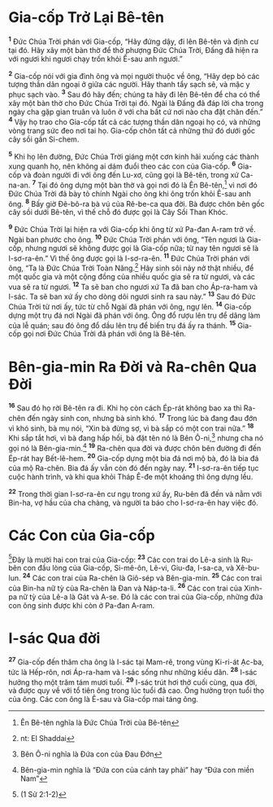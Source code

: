 # Gia-cốp Trở Lại Bê-tên
<sup><b>1</b></sup> Đức Chúa Trời phán với Gia-cốp, “Hãy đứng dậy, đi lên Bê-tên và định cư tại đó. Hãy xây một bàn thờ để thờ phượng Đức Chúa Trời, Đấng đã hiện ra với ngươi khi ngươi chạy trốn khỏi Ê-sau anh ngươi.”

<sup><b>2</b></sup> Gia-cốp nói với gia đình ông và mọi người thuộc về ông, “Hãy dẹp bỏ các tượng thần dân ngoại ở giữa các người. Hãy thanh tẩy sạch sẽ, và mặc y phục sạch vào. <sup><b>3</b></sup> Sau đó hãy đến; chúng ta hãy đi lên Bê-tên để cha có thể xây một bàn thờ cho Đức Chúa Trời tại đó. Ngài là Đấng đã đáp lời cha trong ngày cha gặp gian truân và luôn ở với cha bất cứ nơi nào cha đặt chân đến.” <sup><b>4</b></sup> Vậy họ trao cho Gia-cốp tất cả các tượng thần dân ngoại họ có, và những vòng trang sức đeo nơi tai họ. Gia-cốp chôn tất cả những thứ đó dưới gốc cây sồi gần Si-chem.

<sup><b>5</b></sup> Khi họ lên đường, Đức Chúa Trời giáng một cơn kinh hãi xuống các thành xung quanh họ, nên không ai dám đuổi theo các con của Gia-cốp. <sup><b>6</b></sup> Gia-cốp và đoàn người đi với ông đến Lu-xơ, cũng gọi là Bê-tên, trong xứ Ca-na-an. <sup><b>7</b></sup> Tại đó ông dựng một bàn thờ và gọi nơi đó là Ên Bê-tên,[^1-0fbd111f-7ff7-4dad-86ca-e9e33b533a20] vì nơi đó Đức Chúa Trời đã bày tỏ chính Ngài cho ông khi ông trốn khỏi Ê-sau anh ông. <sup><b>8</b></sup> Bấy giờ Đê-bô-ra bà vú của Rê-be-ca qua đời. Bà được chôn bên gốc cây sồi dưới Bê-tên, vì thế chỗ đó được gọi là Cây Sồi Than Khóc.

<sup><b>9</b></sup> Đức Chúa Trời lại hiện ra với Gia-cốp khi ông từ xứ Pa-đan A-ram trở về. Ngài ban phước cho ông. <sup><b>10</b></sup> Đức Chúa Trời phán với ông, “Tên ngươi là Gia-cốp, nhưng ngươi sẽ không được gọi là Gia-cốp nữa; từ nay tên ngươi sẽ là I-sơ-ra-ên.” Vì thế ông được gọi là I-sơ-ra-ên. <sup><b>11</b></sup> Đức Chúa Trời phán với ông, “Ta là Đức Chúa Trời Toàn Năng.[^2-0fbd111f-7ff7-4dad-86ca-e9e33b533a20] Hãy sinh sôi nảy nở thật nhiều, để một quốc gia và một cộng đồng của nhiều quốc gia sẽ ra từ ngươi, và các vua sẽ ra từ ngươi. <sup><b>12</b></sup> Ta sẽ ban cho ngươi xứ Ta đã ban cho Áp-ra-ham và I-sác. Ta sẽ ban xứ ấy cho dòng dõi ngươi sinh ra sau này.” <sup><b>13</b></sup> Sau đó Đức Chúa Trời từ nơi ấy, tức từ chỗ Ngài đã phán với ông, ngự lên. <sup><b>14</b></sup> Gia-cốp dựng một trụ đá nơi Ngài đã phán với ông. Ông đổ rượu lên trụ để dâng làm của lễ quán; sau đó ông đổ dầu lên trụ để biến trụ đá ấy ra thánh. <sup><b>15</b></sup> Gia-cốp gọi nơi Đức Chúa Trời đã phán với ông là Bê-tên.

# Bên-gia-min Ra Đời và Ra-chên Qua Đời
<sup><b>16</b></sup> Sau đó họ rời Bê-tên ra đi. Khi họ còn cách Ép-rát không bao xa thì Ra-chên đến ngày sinh con, nhưng bà sinh khó. <sup><b>17</b></sup> Trong lúc bà đang đau đớn vì khó sinh, bà mụ nói, “Xin bà đừng sợ, vì bà sắp có một con trai nữa.” <sup><b>18</b></sup> Khi sắp tắt hơi, vì bà đang hấp hối, bà đặt tên nó là Bên Ô-ni,[^3-0fbd111f-7ff7-4dad-86ca-e9e33b533a20] nhưng cha nó gọi nó là Bên-gia-min.[^4-0fbd111f-7ff7-4dad-86ca-e9e33b533a20] <sup><b>19</b></sup> Ra-chên qua đời và được chôn bên đường đi đến Ép-rát hay Bết-lê-hem. <sup><b>20</b></sup> Gia-cốp dựng một bia đá nơi mộ bà, đó là bia đá của mộ Ra-chên. Bia đá ấy vẫn còn đó đến ngày nay. <sup><b>21</b></sup> I-sơ-ra-ên tiếp tục cuộc hành trình, và khi qua khỏi Tháp Ê-đe một khoảng thì ông dựng lều.

<sup><b>22</b></sup> Trong thời gian I-sơ-ra-ên cư ngụ trong xứ ấy, Ru-bên đã đến và nằm với Bin-ha, vợ hầu của cha chàng, và người ta báo cho I-sơ-ra-ên hay việc đó.

# Các Con của Gia-cốp
[^1@-0fbd111f-7ff7-4dad-86ca-e9e33b533a20]Đây là mười hai con trai của Gia-cốp: <sup><b>23</b></sup> Các con trai do Lê-a sinh là Ru-bên con đầu lòng của Gia-cốp, Si-mê-ôn, Lê-vi, Giu-đa, I-sa-ca, và Xê-bu-lun. <sup><b>24</b></sup> Các con trai của Ra-chên là Giô-sép và Bên-gia-min. <sup><b>25</b></sup> Các con trai của Bin-ha nữ tỳ của Ra-chên là Đan và Náp-ta-li. <sup><b>26</b></sup> Các con trai của Xinh-pa nữ tỳ của Lê-a là Gát và A-se. Đó là các con trai của Gia-cốp, những đứa con ông sinh được khi còn ở Pa-đan A-ram.

# I-sác Qua đời
<sup><b>27</b></sup> Gia-cốp đến thăm cha ông là I-sác tại Mam-rê, trong vùng Ki-ri-át Ạc-ba, tức là Hếp-rôn, nơi Áp-ra-ham và I-sác sống như những kiều dân. <sup><b>28</b></sup> I-sác hưởng thọ một trăm tám mươi tuổi. <sup><b>29</b></sup> I-sác trút hơi thở cuối cùng, qua đời, và được quy về với tổ tiên ông trong lúc tuổi đã cao. Ông hưởng trọn tuổi thọ của ông. Các con ông là Ê-sau và Gia-cốp mai táng ông.

[^1-0fbd111f-7ff7-4dad-86ca-e9e33b533a20]: Ên Bê-tên nghĩa là Đức Chúa Trời của Bê-tên
[^2-0fbd111f-7ff7-4dad-86ca-e9e33b533a20]: nt: El Shaddai
[^3-0fbd111f-7ff7-4dad-86ca-e9e33b533a20]: Bên Ô-ni nghĩa là Đứa con của Đau Đớn
[^4-0fbd111f-7ff7-4dad-86ca-e9e33b533a20]: Bên-gia-min nghĩa là “Đứa con của cánh tay phải” hay “Đứa con miền Nam”
[^1@-0fbd111f-7ff7-4dad-86ca-e9e33b533a20]: (1 Sử 2:1-2)